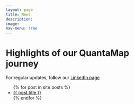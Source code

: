 ```yaml
---
layout: page
title: News
description: 
image: 
nav-menu: true
---
```


# Highlights of our QuantaMap journey
For regular updates, follow our [LinkedIn page](https://www.linkedin.com/company/quantamap/)

<ul>
  {% for post in site.posts %}
    <li>
      <a href="{{ post.url }}">{{ post.title }}</a>
    </li>
  {% endfor %}
</ul>



